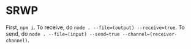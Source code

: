 # SRWP
First, `npm i`. To receive, do `node . --file=(output) --receive=true`. To send, do `node . --file=(input) --send=true --channel=(receiver-channel)`.